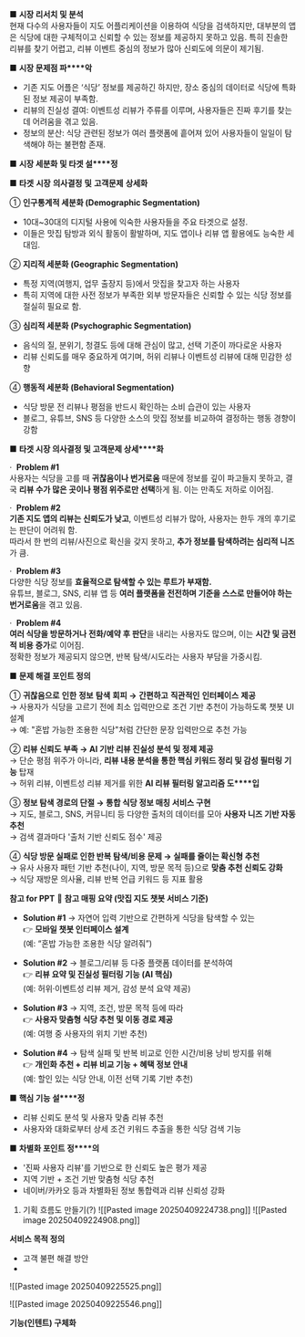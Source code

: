 ■ **시장 리서치 및 분석**  
현재 다수의 사용자들이 지도 어플리케이션을 이용하여 식당을 검색하지만, 대부분의 앱은 식당에 대한 구체적이고 신뢰할 수 있는 정보를 제공하지 못하고 있음. 특히 진솔한 리뷰를 찾기 어렵고, 리뷰 이벤트 중심의 정보가 많아 신뢰도에 의문이 제기됨.

■ **시장 문제점 파****악**

- 기존 지도 어플은 ‘식당’ 정보를 제공하긴 하지만, 장소 중심의 데이터로 식당에 특화된 정보 제공이 부족함.
- 리뷰의 진실성 결여: 이벤트성 리뷰가 주류를 이루며, 사용자들은 진짜 후기를 찾는 데 어려움을 겪고 있음.
- 정보의 분산: 식당 관련된 정보가 여러 플랫폼에 흩어져 있어 사용자들이 일일이 탐색해야 하는 불편함 존재.

■ **시장 세분화 및 타겟 설****정**

■ **타겟** **시장** **의사결정** **및** **고객문제** **상세화**

① **인구통계적 세분화 (Demographic Segmentation)**

- 10대~30대의 디지털 사용에 익숙한 사용자들을 주요 타겟으로 설정.
- 이들은 맛집 탐방과 외식 활동이 활발하며, 지도 앱이나 리뷰 앱 활용에도 능숙한 세대임.

② **지리적 세분화 (Geographic Segmentation)**

- 특정 지역(여행지, 업무 출장지 등)에서 맛집을 찾고자 하는 사용자
- 특히 지역에 대한 사전 정보가 부족한 외부 방문자들은 신뢰할 수 있는 식당 정보를 절실히 필요로 함.

③ **심리적 세분화 (Psychographic Segmentation)**

- 음식의 질, 분위기, 청결도 등에 대해 관심이 많고, 선택 기준이 까다로운 사용자
- 리뷰 신뢰도를 매우 중요하게 여기며, 허위 리뷰나 이벤트성 리뷰에 대해 민감한 성향

④ **행동적 세분화 (Behavioral Segmentation)**

- 식당 방문 전 리뷰나 평점을 반드시 확인하는 소비 습관이 있는 사용자
- 블로그, 유튜브, SNS 등 다양한 소스의 맛집 정보를 비교하여 결정하는 행동 경향이 강함

■ **타겟 시장 의사결정 및 고객문제 상세****화**

·  **Problem #1**  
사용자는 식당을 고를 때 **귀찮음이나 번거로움** 때문에 정보를 깊이 파고들지 못하고, 결국 **리뷰 수가 많은 곳이나 평점 위주로만 선택**하게 됨. 이는 만족도 저하로 이어짐.

·  **Problem #2**  
**기존 지도 앱의 리뷰는 신뢰도가 낮고**, 이벤트성 리뷰가 많아, 사용자는 한두 개의 후기로는 판단이 어려워 함.  
따라서 한 번의 리뷰/사진으로 확신을 갖지 못하고, **추가 정보를 탐색하려는 심리적 니즈**가 큼.

·  **Problem #3**  
다양한 식당 정보를 **효율적으로 탐색할 수 있는 루트가 부재함.**  
유튜브, 블로그, SNS, 리뷰 앱 등 **여러 플랫폼을 전전하며 기준을 스스로 만들어야 하는 번거로움**을 겪고 있음.

·  **Problem #4**  
**여러 식당을 방문하거나 전화/예약 후 판단**을 내리는 사용자도 많으며, 이는 **시간 및 금전적 비용 증가**로 이어짐.  
정확한 정보가 제공되지 않으면, 반복 탐색/시도라는 사용자 부담을 가중시킴.


■ **문제 해결 포인트 정의**

① **귀찮음으로** **인한** **정보** **탐색** **회피 →** **간편하고** **직관적인** **인터페이스** **제공**  
→ 사용자가 식당을 고르기 전에 최소 입력만으로 조건 기반 추천이 가능하도록 챗봇 UI 설계  
→ 예: "혼밥 가능한 조용한 식당"처럼 간단한 문장 입력만으로 추천 가능

② **리뷰 신뢰도 부족 → AI 기반 리뷰 진실성 분석 및 정제 제공**  
→ 단순 평점 위주가 아니라, **리뷰 내용 분석을 통한 핵심 키워드 정리 및 감성 필터링 기능** 탑재  
→ 허위 리뷰, 이벤트성 리뷰 제거를 위한 **AI 리뷰 필터링 알고리즘 도****입**

③ **정보 탐색 경로의 단절 → 통합 식당 정보 매칭 서비스 구현**  
→ 지도, 블로그, SNS, 커뮤니티 등 다양한 출처의 데이터를 모아 **사용자 니즈 기반 자동 추천**  
→ 검색 결과마다 '출처 기반 신뢰도 점수' 제공

④ **식당 방문 실패로 인한 반복 탐색/비용 문제 → 실패를 줄이는 확신형 추천**  
→ 유사 사용자 패턴 기반 추천(나이, 지역, 방문 목적 등)으로 **맞춤 추천 신뢰도 강화**  
→ 식당 재방문 의사율, 리뷰 반복 언급 키워드 등 지표 활용

**참고 for PPT**
📌 **참고 매핑 요약 (맛집 지도 챗봇 서비스 기준)**

- **Solution #1** → 자연어 입력 기반으로 간편하게 식당을 탐색할 수 있는  
    👉 **모바일 챗봇 인터페이스 설계**  
    (예: “혼밥 가능한 조용한 식당 알려줘”)
    
- **Solution #2** → 블로그/리뷰 등 다중 플랫폼 데이터를 분석하여  
    👉 **리뷰 요약 및 진실성 필터링 기능 (AI 핵심)**  
    (예: 허위·이벤트성 리뷰 제거, 감성 분석 요약 제공)
    
- **Solution #3** → 지역, 조건, 방문 목적 등에 따라  
    👉 **사용자 맞춤형 식당 추천 및 이동 경로 제공**  
    (예: 여행 중 사용자의 위치 기반 추천)
    
- **Solution #4** → 탐색 실패 및 반복 비교로 인한 시간/비용 낭비 방지를 위해  
    👉 **개인화 추천 + 리뷰 비교 기능 + 혜택 정보 안내**  
    (예: 할인 있는 식당 안내, 이전 선택 기록 기반 추천)

■ **핵심 기능 설****정**

- 리뷰 신뢰도 분석 및 사용자 맞춤 리뷰 추천
- 사용자와 대화로부터 상세 조건 키워드 추출을 통한 식당 검색 기능

■ **차별화 포인트 정****의**

- '진짜 사용자 리뷰'를 기반으로 한 신뢰도 높은 평가 제공
- 지역 기반 + 조건 기반 맞춤형 식당 추천
- 네이버/카카오 등과 차별화된 정보 통합력과 리뷰 신뢰성 강화





1. 기획 흐름도 만들기(?)
![[Pasted image 20250409224738.png]]
![[Pasted image 20250409224908.png]]

**서비스 목적 정의**
- 고객 불편 해결 방안
- 
![[Pasted image 20250409225525.png]]

![[Pasted image 20250409225546.png]]


**기능(인텐트) 구체화**


